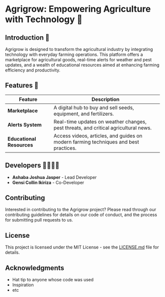 # Agrigrow: Empowering Agriculture with Technology 🌾

## Introduction 📜

Agrigrow is designed to transform the agricultural industry by integrating technology with everyday farming operations. This platform offers a marketplace for agricultural goods, real-time alerts for weather and pest updates, and a wealth of educational resources aimed at enhancing farming efficiency and productivity.

## Features 🚜

| Feature            | Description |
| ------------------ | ----------- |
| **Marketplace**    | A digital hub to buy and sell seeds, equipment, and fertilizers. |
| **Alerts System**  | Real-time updates on weather changes, pest threats, and critical agricultural news. |
| **Educational Resources** | Access videos, articles, and guides on modern farming techniques and best practices. |

## Developers 👨‍💻👨‍💻

- **Ashaba Joshua Jasper** - Lead Developer
- **Gensi Collin Ikiriza** - Co-Developer

## Contributing

Interested in contributing to the Agrigrow project? Please read through our contributing guidelines for details on our code of conduct, and the process for submitting pull requests to us.

## License

This project is licensed under the MIT License - see the [LICENSE.md](LICENSE) file for details.

## Acknowledgments

- Hat tip to anyone whose code was used
- Inspiration
- etc
